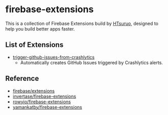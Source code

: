 # firebase-extensions

This is a collection of Firebase Extensions build by [HTsuruo](https://github.com/HTsuruo), designed to help you build better apps faster.

## List of Extensions

- [trigger-github-issues-from-crashlytics](https://github.com/HTsuruo/firebase-extensions/tree/main/trigger-github-issues-from-crashlytics)
  - Automatically creates GitHub Issues triggered by Crashlytics alerts.

## Reference

- [firebase/extensions](https://github.com/firebase/extensions)
- [invertase/firebase-extensions](https://github.com/invertase/firebase-extensions)
- [rowyio/firebase-extensions](https://github.com/rowyio/firebase-extensions)
- [yamankatby/firebase-extensions](https://github.com/yamankatby/firebase-extensions)
